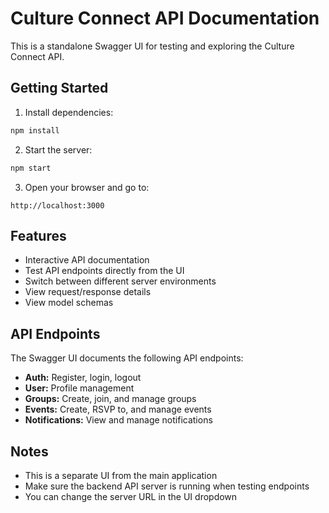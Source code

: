 # Culture Connect API Documentation

This is a standalone Swagger UI for testing and exploring the Culture Connect API.

## Getting Started

1. Install dependencies:
```bash
npm install
```

2. Start the server:
```bash
npm start
```

3. Open your browser and go to:
```
http://localhost:3000
```

## Features

- Interactive API documentation
- Test API endpoints directly from the UI
- Switch between different server environments
- View request/response details
- View model schemas

## API Endpoints

The Swagger UI documents the following API endpoints:

- **Auth:** Register, login, logout
- **User:** Profile management
- **Groups:** Create, join, and manage groups
- **Events:** Create, RSVP to, and manage events
- **Notifications:** View and manage notifications

## Notes

- This is a separate UI from the main application
- Make sure the backend API server is running when testing endpoints
- You can change the server URL in the UI dropdown 